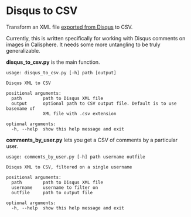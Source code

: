 # Disqus to CSV

Transform an XML file [exported from Disqus](https://help.disqus.com/developer/comments-export) to CSV.

Currently, this is written specifically for working with Disqus comments on images in Calisphere. It needs some more untangling to be truly generalizable.

**disqus_to_csv.py** is the main function.
```
usage: disqus_to_csv.py [-h] path [output]

Disqus XML to CSV

positional arguments:
  path        path to Disqus XML file
  output      optional path to CSV output file. Default is to use basename of
              XML file with .csv extension

optional arguments:
  -h, --help  show this help message and exit

```

**comments_by_user.py** lets you get a CSV of comments by a particular user.
```
usage: comments_by_user.py [-h] path username outfile

Disqus XML to CSV, filtered on a single username

positional arguments:
  path        path to Disqus XML file
  username    username to filter on
  outfile     path to output file

optional arguments:
  -h, --help  show this help message and exit
```
